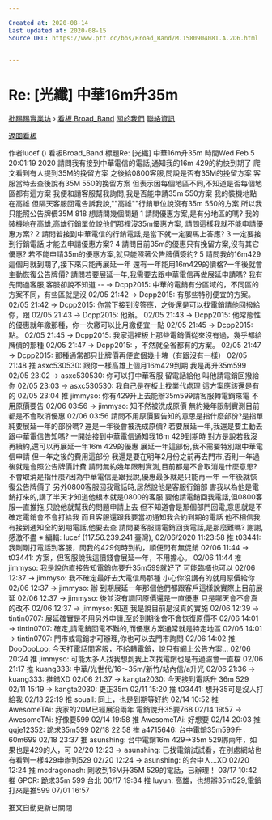 ```yaml
---

Created at: 2020-08-14
Last updated at: 2020-08-15
Source URL: https://www.ptt.cc/bbs/Broad_Band/M.1580904081.A.2D6.html


---
```


# Re: [光纖] 中華16m升35m


[批踢踢實業坊](https://www.ptt.cc/bbs/) › [看板 Broad_Band](https://www.ptt.cc/bbs/Broad_Band/index.html) [關於我們](https://www.ptt.cc/about.html) [聯絡資訊](https://www.ptt.cc/contact.html)

[返回看板](https://www.ptt.cc/bbs/Broad_Band/index.html)

作者lucef ()
看板Broad\_Band
標題Re: \[光纖\] 中華16m升35m
時間Wed Feb 5 20:01:19 2020
請問我有接到中華電信的電話,通知我的16m 429的約快到期了 爬文看到有人提到35M的挽留方案 之後給0800客服,問說是否有35M的挽留方案 客服當時去查後說有35M 550的挽留方案 但表示因每個地區不同,不知道是否每個地區都有這方案 我便和請客服幫我詢問,我是否能申請35m 550方案 我的裝機地點在高雄 但隔天客服回電告訴我說,""高雄""行銷單位說沒有35m 550的方案 所以我只能照公告牌價35M 818 想請問幾個問題 1 請問優惠方案,是有分地區的嗎? 我的裝機地在高雄,高雄行銷單位說他們那裡沒35m優惠方案, 請問這樣我就不能申請優惠方案? 2 請問若接到中華電信的行銷電話,是當下就一定要馬上答應? 3 一定要接到行銷電話,才能去申請優惠方案? 4 請問目前35m的優惠只有挽留方案,沒有其它優惠? 若不能申請35m的優惠方案,就只能照著公告牌價簽約? 5 請問我的16m429這個月就到期了,接下來只能再展延一年 還有一年能用16m429的價格?一年後就會主動恢復公告牌價? 請問若要展延一年,我需要去跟中華電信再做展延申請嗎? 我有先問過客服,客服卻說不知道 --
→ Dcpp2015: 中華的電銷有分區域的，不同區的方案不同，有些區就是沒 02/05 21:42
→ Dcpp2015: 有那些特別便宜的方案。 02/05 21:42
→ Dcpp2015: 你當下接到沒答應，之後還是可以找電銷請他回撥給你，跟 02/05 21:43
→ Dcpp2015: 他辦。 02/05 21:43
→ Dcpp2015: 他常態性的優惠就年繳那種，你一次繳可以比月繳便宜一點 02/05 21:45
→ Dcpp2015: 點。 02/05 21:45
→ Dcpp2015: 我家這裡板上那些電銷價從來沒有過，幾乎都給牌價的那種 02/05 21:47
→ Dcpp2015: ，不然就全省都有的方案。 02/05 21:47
→ Dcpp2015: 那種通常都只比牌價再便宜個幾十塊（有跟沒有一樣） 02/05 21:48
推 asxc530530: 跟你一樣高雄上個月16m429到期 我是再升35m599 02/05 23:02
→ asxc530530: 你可以打中華客服 留電話給他 叫他請電銷回撥給你 02/05 23:03
→ asxc530530: 我自己是在板上找業代處理 這方案應該還是有的 02/05 23:04
推 jimmyso: 你有429升上去能辦35m599請客服轉電銷來電 不用原價要告 02/06 03:56
→ jimmyso: 知不然被洗成原價 無約幾年限制實測目前都是不會取消優惠 02/06 03:56
請問不用原價要告知的意思是指什麼部份?是指單純要展延一年的部份嗎? 還是一年後會被洗成原價? 若要展延一年,我還是要主動去跟中華電信告知嗎? 一開始接到中華電信通知我16m 429到期時 對方是說若我沒再續約,還可以再展延一年16m 429的優惠 展延一年這部份,我不需要特別跟中華電信申請 但一年之後的費用這部份 我還是要在明年2月份之前再去門市,否則一年過後就是會照公告牌價計費 請問無約幾年限制實測,目前都是不會取消是什麼意思? 不會取消是指什麼?因為中華電信是跟我說,優惠最多就是只能再一年 一年後就恢復公告牌價了 另外0800客服回我電話時,居然說他是客服行銷部 害我以為他是電銷打來的,講了半天才知道他根本就是0800的客服 要他請電銷回我電話,但0800客服一直推拖,只說他就幫我的問題申請上去 但不知道會是那個部門回電,意思就是不確定電銷會不會打給我 而且客服還跟我要當初通知我合約到期的電話 他不相信我有接到通知全約到期電話,他要去查 請問要客服請電銷回我電話,是那麼難嗎? 謝謝,感激不盡 ※ 編輯: lucef (117.56.239.241 臺灣), 02/06/2020 11:23:58
推 t03441: 我剛剛打電話到客服，問我的429何時到約，順便問有無促銷 02/06 11:44
→ t03441: 方案，但客服說我這價錢會展延一年，不用擔心。 02/06 11:44
推 jimmyso: 我是說你直接告知電銷你要升35m599就好了 可能臨櫃也可以 02/06 12:37
→ jimmyso: 我不確定最好去大電信局那種 小心你沒講有的就用原價給你 02/06 12:37
→ jimmyso: 辦 到期展延一年那個他們都跟客戶這樣說實際上目前展延 02/06 12:37
→ jimmyso: 後並沒有調回原價還是一直優惠 只是哪天會不會真的改不 02/06 12:37
→ jimmyso: 知道 我是說目前是沒真的實施 02/06 12:39
→ tintin0707: 展延確實是不用另外申請,至於到期後會不會恢復原價不 02/06 14:01
→ tintin0707: 確定,請電銷回電不難的,而優惠方案通常就是特定地區 02/06 14:01
→ tintin0707: 門市或電銷才可辦理,你也可以去門市詢問 02/06 14:02
推 DooDooLoo: 今天打電話問客服，不給轉電銷，說只有網上公告方案... 02/06 20:24
推 jimmyso: 可能太多人找我想到我上次找電銷也是有過濾會一直檔 02/06 21:17
推 kuang333: 中華/光世代/16～35m/新竹/站內信/a升光 02/06 21:36
→ kuang333: 推錯XD 02/06 21:37
→ kangta2030: 今天接到電話升 36m 529 02/11 15:19
→ kangta2030: 更正35m 02/11 15:20
推 t03441: 想升35可是沒人打給我 02/13 22:19
推 souall: 同上，也是到期等好約 02/14 10:52
推 AwesomeTAi: 我家的20M已經展沿兩年 電銷說升35要768 02/14 19:57
→ AwesomeTAi: 好像要599 02/14 19:58
推 AwesomeTAi: 好想要 02/14 20:03
推 qqje12352: 跪求35m599 02/18 22:58
推 a4715646: 台中電銷35m599升60m699 02/18 23:37
推 asunshing: 台中電銷16m 429->35m 529綁兩年，如果也是429的人，可 02/20 12:23
→ asunshing: 已找電銷試試看，在別處網站也有看到一樣429申辦到529 02/20 12:24
→ asunshing: 的台中人...XD 02/20 12:24
推 mcdragonash: 剛收到16M升35M 529的電話，已辦理！ 03/17 10:42
推 GPCR: 跪求35m 599 台北 06/17 19:34
推 luyun: 高雄，也想辦35m529,電銷打來是推599 07/01 16:57

推文自動更新已關閉

